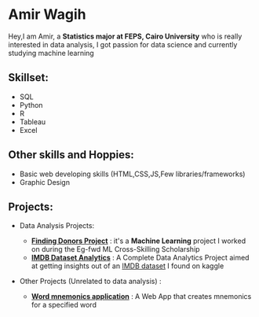 # Amir Wagih
Hey,I am Amir, a **Statistics major at FEPS, Cairo University** who is really interested in data analysis, I got passion for data science and currently studying machine learning

## Skillset: 
- SQL
- Python 
- R
- Tableau
- Excel
## Other skills and Hoppies:
- Basic web developing skills (HTML,CSS,JS,Few libraries/frameworks)
- Graphic Design

## Projects:

- Data Analysis Projects:
  - [**Finding Donors Project**](https://github.com/AmirWagih1/finding_donors) : it's a **Machine Learning** project I worked on during the Eg-fwd ML Cross-Skilling Scholarship
  - [**IMDB Dataset Analytics**](https://github.com/AmirWagih1/imdb-movie-dataset-analytics) : A Complete Data Analytics Project aimed at getting insights out of an [IMDB dataset](https://www.kaggle.com/datasets/ngochieunguyen/imdb-extensive) I found on kaggle

- Other Projects (Unrelated to data analysis) :
  - [**Word mnemonics application**](https://github.com/AmirWagih1/word_mnemonics_project) : A Web App that creates mnemonics for a specified word



